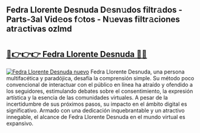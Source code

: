 ## Fedra Llorente Desnuda D𝚎sn𝚞dos filtr𝚊dos - Parts-3aI Vid𝚎os f𝚘tos - N𝚞evas filtr𝚊ciones atr𝚊ctivas ozlmd

# <h2><a href="http://mb6zy1a.tromn.icu/?c=Fedra+Llorente+Desnuda">🔗👉👉👉 Fedra Llorente Desnuda 🔗🔗</a></h2>

[![Fedra Llorente Desnuda nuevo](https://i.imgur.com/pEAQMta.gif)](http://mb6zy1a.tromn.icu/?c=Fedra+Llorente+Desnuda)
Fedra Llorente Desnuda, una persona multifacética y paradójica, desafía la comprensión simple. Su método poco convencional de interactuar con el público en línea ha atraído y ofendido a los seguidores, estimulando debates sobre el consentimiento, la expresión artística y la esencia de las comunidades virtuales. A pesar de la incertidumbre de sus próximos pasos, su impacto en el ámbito digital es significativo. Armado con una dedicación inquebrantable y un atractivo innegable, el alcance de Fedra Llorente Desnuda en el mundo virtual es expansivo.
